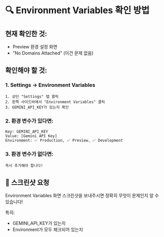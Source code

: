 # 🔍 Environment Variables 확인 방법

## 현재 확인한 것:
- Preview 환경 설정 화면
- "No Domains Attached" (이건 문제 없음)

## 확인해야 할 것:

### 1. Settings → Environment Variables
```
1. 상단 "Settings" 탭 클릭
2. 왼쪽 사이드바에서 "Environment Variables" 클릭
3. GEMINI_API_KEY가 있는지 확인
```

### 2. 환경 변수가 있다면:
```
Key: GEMINI_API_KEY
Value: [Gemini API Key]
Environment: ✅ Production, ✅ Preview, ✅ Development
```

### 3. 환경 변수가 없다면:
```
즉시 추가해야 합니다!
```

## 📸 스크린샷 요청

Environment Variables 화면 스크린샷을 보내주시면
정확히 무엇이 문제인지 알 수 있습니다!

특히:
- GEMINI_API_KEY가 있는지
- Environment가 모두 체크되어 있는지

